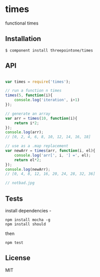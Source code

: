 
# times

  functional times

## Installation

    $ component install threepointone/times

## API
```js

var times = require('times');

// run a function n times
times(5, function(i){
	console.log('iteration', i+1)
});

// generate an array
var arr = times(10, function(i){
	return i*2;
});
console.log(arr);
// [0, 2, 4, 6, 8, 10, 12, 14, 16, 18] 

// use as a .map replacement
var newArr = times(arr, function(i, el){
	console.log('arr[', i, '] =', el);
	return el*2;
});
console.log(newArr);
// [0, 4, 8, 12, 16, 20, 24, 28, 32, 36] 

// notbad.jpg

```

## Tests
install dependencies - 
```
npm install mocha -g
npm install should
```
then
```
npm test
```

## License

  MIT
